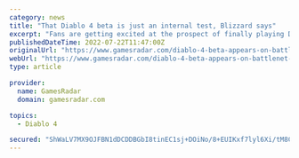 ```yaml
---
category: news
title: "That Diablo 4 beta is just an internal test, Blizzard says"
excerpt: "Fans are getting excited at the prospect of finally playing Diablo 4 now that the beta has appeared on the Battle.net launcher. Last month's Xbox and Bethesda showcase revealed Diablo 4 is set to ..."
publishedDateTime: 2022-07-22T11:47:00Z
originalUrl: "https://www.gamesradar.com/diablo-4-beta-appears-on-battlenet-launcher-exciting-fans/"
webUrl: "https://www.gamesradar.com/diablo-4-beta-appears-on-battlenet-launcher-exciting-fans/"
type: article

provider:
  name: GamesRadar
  domain: gamesradar.com

topics:
  - Diablo 4

secured: "ShWaLV7MX9OJFBN1dDCDDBGbI8tinEC1sj+DOiNo/8+EUIKxf7lyl6Xi/tM8Cv0WFHvGJ+Cn3n36rjg4bqW0DuAiAAITVsoSQLliL57rwvBfxyrbPJS8eei3ja5rTQVui+Oa2KWzu1SXvvP/1/vNg2p6zbtYQuDrYDKBq9tWjh6xDssduPihM8q5mIPOuCYcHAjGZ3t4kMF5GSFLKvjyHy/NTQ4o3S5ctmTHvgYRBCl7SRuhhJ3xcnBAzvRI60xiQDYHb6CIoL8TLN0vDgnSw/164P1dXVp+3wIqKaXMGQxg5jhixrR8dUrep12gjrGhk5XXQ+JMNHaga577dxrdZ/RludyiHlPRu/meTixvv7k=;hgPzLOokHW8MP5chiImXFA=="
---
```


